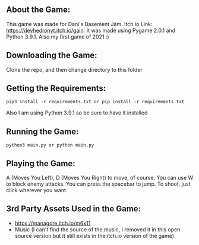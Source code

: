 ## About the Game:
This game was made for Dani's Basement Jam. Itch.io Link: https://devhedronyt.itch.io/gain. It was made using Pygame 2.0.1 and Python 3.9.1. Also my first game of 2021 :)

## Downloading the Game:
Clone the repo, and then change directory to this folder

## Getting the Requirements:

```
pip3 install -r requirements.txt or pip install -r requirements.txt
```

Also I am using Python 3.9.1 so be sure to have it installed

## Running the Game:

```
python3 main.py or python main.py
```

## Playing the Game:

A (Moves You Left), D (Moves You Right) to move, of course. You can use W to block enemy attacks. You can press the spacebar to jump. To shoot, just click wherever you want.

## 3rd Party Assets Used in the Game:

- https://managore.itch.io/m6x11
- Music (I can't find the source of the music, I removed it in this open source version but it
still exists in the itch.io version of the game)

